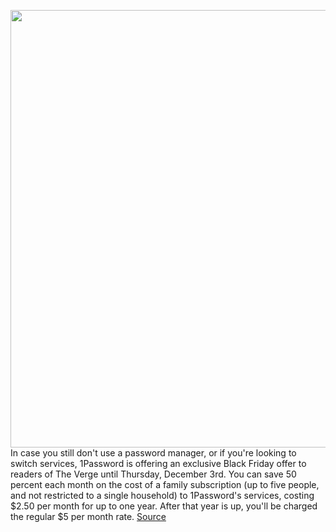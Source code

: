 <img src='https://cdn.vox-cdn.com/thumbor/FqM0qgSg9QmdmVW2Cf-km5F70bg=/0x0:2000x1250/1200x800/filters:focal(840x465:1160x785)/cdn.vox-cdn.com/uploads/chorus_image/image/67980296/item_details_view.0.png' width='700px' /><br/>
In case you still don't use a password manager, or if you're looking to switch services, 1Password is offering an exclusive Black Friday offer to readers of The Verge until Thursday, December 3rd. You can save 50 percent each month on the cost of a family subscription (up to five people, and not restricted to a single household) to 1Password's services, costing $2.50 per month for up to one year. After that year is up, you'll be charged the regular $5 per month rate.
<a href='https://www.theverge.com/21681023/1password-black-friday-deal-password-manager-cyber-monday-family-subscription'> Source <a/>